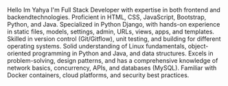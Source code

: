 <p> Hello Im Yahya I'm Full Stack Developer with expertise in both frontend and backendtechnologies. Proficient in HTML, CSS, JavaScript, Bootstrap, Python, and Java. Specialized in Python Django, with hands-on experience in static files, models, settings, admin, URLs, views, apps, and templates. Skilled in version control (Git/Gitflow), unit testing, and building for different operating systems. Solid understanding of Linux fundamentals, object-oriented programming in Python and Java, and data structures. Excels in problem-solving, design patterns, and has a comprehensive knowledge of network basics, concurrency, APIs, and databases (MySQL). Familiar with Docker containers, cloud platforms, and security best practices.
</p>
